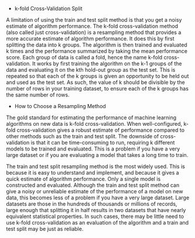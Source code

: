 * k-fold Cross-Validation Split

A limitation of using the train and test split method is that you get a noisy estimate of algorithm performance.
The k-fold cross-validation method (also called just cross-validation) is a resampling method that provides a more
accurate estimate of algorithm performance. It does this by first splitting the data into k groups.
The algorithm is then trained and evaluated k times and the performance summarized by taking the mean performance score.
 Each group of data is called a fold, hence the name k-fold cross-validation. It works by first training the algorithm
 on the k-1 groups of the data and evaluating it on the kth hold-out group as the test set. This is repeated so that
 each of the k groups is given an opportunity to be held out and used as the test set. As such, the value of k should
 be divisible by the number of rows in your training dataset, to ensure each of the k groups has the same number of rows.




* How to Choose a Resampling Method

The gold standard for estimating the performance of machine learning algorithms on new data is k-fold cross-validation.
When well-configured, k-fold cross-validation gives a robust estimate of performance compared to other methods such as
the train and test split. The downside of cross-validation is that it can be time-consuming to run, requiring k different
models to be trained and evaluated. This is a problem if you have a very large dataset or if you are evaluating a model
that takes a long time to train.

The train and test split resampling method is the most widely used. This is because it is easy to understand and implement,
and because it gives a quick estimate of algorithm performance. Only a single model is constructed and evaluated. Although
the train and test split method can give a noisy or unreliable estimate of the performance of a model on new data, this
becomes less of a problem if you have a very large dataset.
Large datasets are those in the hundreds of thousands or millions of records, large enough that splitting it in half results
in two datasets that have nearly equivalent statistical properties. In such cases, there may be little need to use k-fold
cross-validation as an evaluation of the algorithm and a train and test split may be just as reliable.